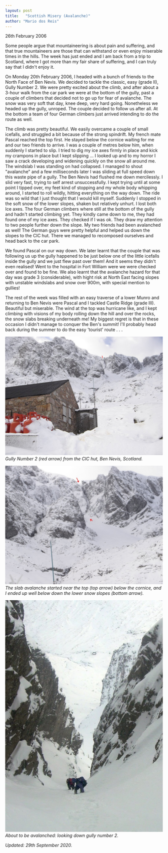 ```yaml
---
layout: post
title:   "Scottish Misery (Avalanche)"
author: "Mario dos Reis"
---
```


26th February 2006

Some people argue that mountaineering is about pain and suffering, and that true mountaineers are those that can withstand or even enjoy miserable times in the hills. The week has just ended and I am back from a trip to Scotland, where I got more than my fair share of suffering, and I can truly say that I didn't enjoy it.

On Monday 20th February 2006, I headed with a bunch of friends to the North Face of Ben Nevis. We decided to tackle the classic, easy (grade II), Gully Number 2. We were pretty excited about the climb, and after about a 3-hour walk from the car park we were at the bottom of the gully, past a couple of climbers that decided not to go up for fear of avalanche. The snow was very soft that day, knee deep, very hard going. Nonetheless we headed up the gully, unroped. The couple decided to follow us after all. At the bottom a team of four German climbers just arrived intending to do the route as well.

The climb was pretty beautiful. We easily overcame a couple of small icefalls, and struggled a bit because of the strong spindrift. My french mate Pascal reached the top first. He stayed below the cornice waiting for me and our two friends to arrive. I was a couple of metres below him, when suddenly I started to slip. I tried to dig my ice axes firmly in place and kick my crampons in place but I kept slipping ... I looked up and to my horror I saw a crack developing and widening quickly on the snow all around me. The windslab I was standing on had collapsed. I managed to shout "avalanche" and a few milliseconds later I was sliding at full speed down this waste pipe of a gully. The Ben Nevis had flushed me down mercilessly. I slid very fast, trying to self arrest unsuccessfully. I kept trying until at some point I tipped over, my feet kind of stopping and my whole body whipping around, I started to roll wildly, hitting everything on the way down. The ride was so wild that I just thought that I would kill myself. Suddenly I stopped in the soft snow of the lower slopes, shaken but relatively unhurt. I lost both Ice axes. The four German climbers where still at the bottom of the gully and hadn't started climbing yet. They kindly came down to me, they had found one of my ice axes. They checked if I was ok. They draw my attention to two people further down the slope. My two friends had been avalanched as well! The German guys were pretty helpful and helped us down the slopes to the CIC hut. There we managed to recomposed ourselves and head back to the car park.

We found Pascal on our way down. We later learnt that the couple that was following us up the gully happened to be just below one of the little icefalls inside the gully and we just flew past over them! And it seems they didn't even realised! Went to the hospital in Fort William were we were checked over and found to be fine. We also learnt that the avalanche hazard for that day was grade 3 (considerable), with hight risk at North East facing slopes with unstable windslabs and snow over 900m, with special mention to gullies!

The rest of the week was filled with an easy traverse of a lower Munro and returning to Ben Nevis were Pascal and I tackled Castle Ridge (grade III). Beautiful but miserable. The wind at the top was hurricane like, and I kept climbing with visions of my body rolling down the hill and over the rocks, the snow slabs breaking underneath me! My biggest regret is that in these occasion I didn't manage to conquer the Ben's summit! I'll probably head back during the summer to do the easy 'tourist' route . . .

![](/assets/photos/Gully2-BenNevis-DSC03095.0.jpg)
_Gully Number 2 (red arrow) from the CIC hut, Ben Nevis, Scotland._   

![](/assets/photos/Gully2-BenNevis-DSC03096.jpg)
_The slab avalanche started near the top (top arrow) below the cornice, and I ended up well below down the lower snow slopes (bottom arrow)._   

![](/assets/photos/Gully2-BenNevis-edited.jpg)
_About to be avalanched: looking down gully number 2._  

_Updated: 29th September 2020._
